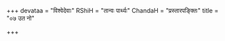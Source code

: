 +++
devataa = "विश्वेदेवाः"
RShiH = "तान्वः पार्थ्यः"
ChandaH = "प्रस्तारपङ्क्तिः"
title = "०७ उत नो"

+++
